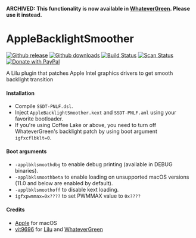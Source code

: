 **ARCHIVED: This functionality is now available in [WhateverGreen](https://github.com/acidanthera/WhateverGreen). Please use it instead.**

# AppleBacklightSmoother

[![Github release](https://img.shields.io/github/release/hieplpvip/AppleBacklightSmoother.svg?color=blue)](https://github.com/hieplpvip/AppleBacklightSmoother/releases/latest)
[![Github downloads](https://img.shields.io/github/downloads/hieplpvip/AppleBacklightSmoother/total.svg?color=blue)](https://github.com/hieplpvip/AppleBacklightSmoother/releases)
[![Build Status](https://travis-ci.com/hieplpvip/AppleBacklightSmoother.svg?branch=master)](https://travis-ci.com/hieplpvip/AppleBacklightSmoother)
[![Scan Status](https://scan.coverity.com/projects/21839/badge.svg)](https://scan.coverity.com/projects/21839)
[![Donate with PayPal](https://img.shields.io/badge/paypal-donate-red.svg)](https://paypal.me/lebhiep)

A Lilu plugin that patches Apple Intel graphics drivers to get smooth backlight transition

#### Installation

- Compile `SSDT-PNLF.dsl`.
- Inject `AppleBacklightSmoother.kext` and `SSDT-PNLF.aml` using your favorite bootloader.
- If you're using Coffee Lake or above, you need to turn off WhateverGreen's backlight patch by using boot argument `igfxcflbklt=0`.

#### Boot arguments

- `-applbklsmoothdbg` to enable debug printing (available in DEBUG binaries).
- `-applbklsmoothbeta` to enable loading on unsupported macOS versions (11.0 and below are enabled by default).
- `-applbklsmoothoff` to disable kext loading.
- `igfxpwmmax=0x????` to set PWMMAX value to `0x????`

#### Credits

- [Apple](https://www.apple.com) for macOS
- [vit9696](https://github.com/vit9696) for [Lilu](https://github.com/acidanthera/Lilu) and [WhateverGreen](https://github.com/acidanthera/WhateverGreen)
